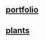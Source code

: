 ## [portfolio](https://nsivaev.github.io/portfolio/)
## [plants](https://nsivaev.github.io/plants/)
